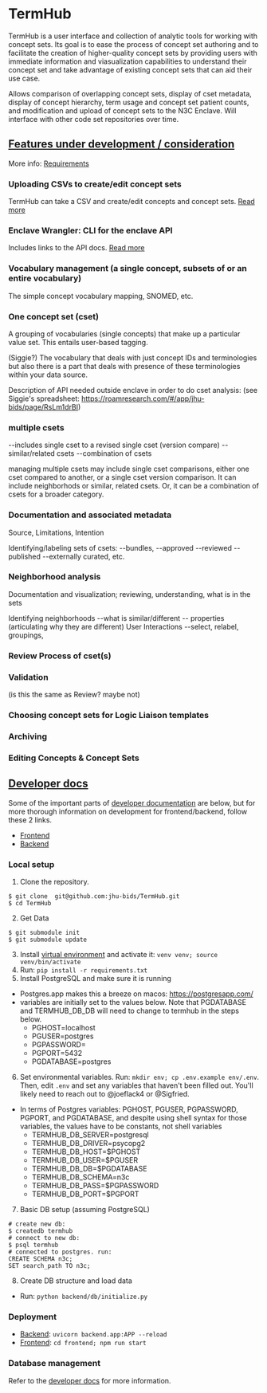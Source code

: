 # TermHub

TermHub is a user interface and collection of analytic tools for working with concept sets. Its goal is to ease the process of concept set authoring and to facilitate the creation of higher-quality concept sets by providing users with immediate information and viasualization capabilities to understand their concept set and take advantage of existing concept sets that can aid their use case.

Allows comparison of overlapping concept sets, display of cset metadata, display of concept hierarchy, term usage and concept set patient counts, and modification and upload of concept sets to the N3C Enclave. Will interface with other code set repositories over time.


## [Features under development / consideration](https://docs.google.com/spreadsheets/d/19_eBv0MIBWPcXMTw3JJdcfPoEFhns93F-TKdODW27B8/edit#gid=0)
More info: [Requirements](https://github.com/jhu-bids/TermHub/issues/72)

### Uploading CSVs to create/edit concept sets
TermHub can take a CSV and create/edit concepts and concept sets. [Read more](./enclave_wrangler/README.md)

### Enclave Wrangler: CLI for the enclave API
Includes links to the API docs.
[Read more](./enclave_wrangler/README.md)

### Vocabulary management (a single concept, subsets of or an entire vocabulary)
The simple concept vocabulary mapping, SNOMED, etc.

### One concept set (cset)
A grouping of vocabularies (single concepts) that make up a particular value set. This entails user-based tagging. 

(Siggie?) The vocabulary that deals with just concept IDs and terminologies but also there is a part that deals with presence of these terminologies within your data source. 

Description of API needed outside enclave in order to do cset analysis:
(see Siggie's spreadsheet: https://roamresearch.com/#/app/jhu-bids/page/RsLm1drBI)

### multiple csets
--includes single cset to a revised single cset (version compare)
--similar/related csets
--combination of csets

managing multiple csets may include single cset comparisons, either one cset compared to another, or a single cset version comparison. It can include neighborhods or similar, related csets. Or, it can be a combination of csets for a broader category.

### Documentation and associated metadata
Source, Limitations, Intention

Identifying/labeling sets of csets: 
--bundles, 
--approved
--reviewed 
--published 
--externally curated, etc.

### Neighborhood analysis
Documentation and visualization;
reviewing, understanding, what is in the sets

Identifying neighborhoods
--what is similar/different
-- properties (articulating why they are different)
User Interactions
--select, relabel, groupings, 

### Review Process of cset(s)

### Validation
(is this the same as Review? maybe not)

### Choosing concept sets for Logic Liaison templates

### Archiving

### Editing Concepts & Concept Sets

## [Developer docs](./docs/developer.md)
Some of the important parts of [developer documentation](./docs/developer.md) are below, but for more thorough information on development for frontend/backend, follow these 2 links.
- [Frontend](./frontend/README.md)  
- [Backend](./backend/README.md)

### Local setup
1. Clone the repository.
```shell
$ git clone  git@github.com:jhu-bids/TermHub.git
$ cd TermHub
```
2. Get Data
```shell
$ git submodule init
$ git submodule update
```
3. Install [virtual environment](https://docs.python.org/3/library/venv.html) and activate it: `venv venv; source venv/bin/activate`
4. Run: `pip install -r requirements.txt`
5. Install PostgreSQL and make sure it is running
  - Postgres.app makes this a breeze on macos: https://postgresapp.com/ 
  - variables are initially set to the values below. Note that  PGDATABASE and TERMHUB_DB_DB will need to change to termhub in the steps below.
    - PGHOST=localhost
    - PGUSER=postgres
    - PGPASSWORD=
    - PGPORT=5432
    - PGDATABASE=postgres
6. Set environmental variables. Run: `mkdir env; cp .env.example env/.env`. Then, edit `.env` and set any variables that haven't been filled out. You'll likely need to reach out to @joeflack4 or @Sigfried.
  - In terms of Postgres variables: PGHOST, PGUSER, PGPASSWORD, PGPORT, and PGDATABASE, and despite using shell syntax for those variables, the values have to be constants, not shell variables
    - TERMHUB_DB_SERVER=postgresql
    - TERMHUB_DB_DRIVER=psycopg2
    - TERMHUB_DB_HOST=$PGHOST
    - TERMHUB_DB_USER=$PGUSER
    - TERMHUB_DB_DB=$PGDATABASE
    - TERMHUB_DB_SCHEMA=n3c
    - TERMHUB_DB_PASS=$PGPASSWORD
    - TERMHUB_DB_PORT=$PGPORT
7. Basic DB setup (assuming PostgreSQL)
```shell
# create new db:
$ createdb termhub
# connect to new db:
$ psql termhub
# connected to postgres. run:
CREATE SCHEMA n3c;
SET search_path TO n3c;
```
8. Create DB structure and load data
  -  Run: `python backend/db/initialize.py`

### Deployment
- [Backend](./backend/README.md): `uvicorn backend.app:APP --reload`
- [Frontend](./frontend/README.md): `cd frontend; npm run start`

### Database management
Refer to the [developer docs](./docs/developer.md) for more information.
